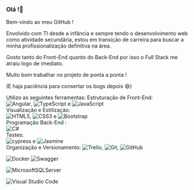 ### Olá !👋

<!--
**ernestopcaraujo/ernestopcaraujo** is a ✨ _special_ ✨ repository because its `README.md` (this file) appears on your GitHub profile.

Here are some ideas to get you started:

- 🔭 I’m currently working on ...
- 🌱 I’m currently learning ...
- 👯 I’m looking to collaborate on ...
- 🤔 I’m looking for help with ...
- 💬 Ask me about ...
- 📫 How to reach me: ...
- 😄 Pronouns: ...
- ⚡ Fun fact: ...
-->
Bem-vindo ao meu GitHub !

Envolvido com TI desde a infância e sempre tendo o desenvolvimento web como atividade secundária, estou em transição de carreira para buscar a minha profissionalização definitiva na área.

Gosto tanto do Front-End quanto do Back-End por isso o Full Stack me atraiu logo de imediato. 

Muito bom trabalhar no projeto de ponta a ponta !

(E haja paciência para consertar os bugs depois :smile:)

Utilizo as seguintes ferramentas:
Estruturação de Front-End: <br>![Angular](https://img.shields.io/badge/angular-%23DD0031.svg?style=for-the-badge&logo=angular&logoColor=white), ![TypeScript](https://img.shields.io/badge/typescript-%23007ACC.svg?style=for-the-badge&logo=typescript&logoColor=white) e ![JavaScript](https://img.shields.io/badge/javascript-%23323330.svg?style=for-the-badge&logo=javascript&logoColor=%23F7DF1E)<br> 
Visualização e Estilização:<br> ![HTML5](https://img.shields.io/badge/html5-%23E34F26.svg?style=for-the-badge&logo=html5&logoColor=white), ![CSS3](https://img.shields.io/badge/css3-%231572B6.svg?style=for-the-badge&logo=css3&logoColor=white) e ![Bootstrap](https://img.shields.io/badge/bootstrap-%23563D7C.svg?style=for-the-badge&logo=bootstrap&logoColor=white)<br>
Programação Back-End :<br> ![C#](https://img.shields.io/badge/c%23-%23239120.svg?style=for-the-badge&logo=c-sharp&logoColor=white)<br> 
Testes:<br> ![cypress](https://img.shields.io/badge/-cypress-%23E5E5E5?style=for-the-badge&logo=cypress&logoColor=058a5e) e ![Jasmine](https://img.shields.io/badge/-Jasmine-%238A4182?style=for-the-badge&logo=Jasmine&logoColor=white)<br>
Organização e Versionamento: ![Trello](https://img.shields.io/badge/Trello-%23026AA7.svg?style=for-the-badge&logo=Trello&logoColor=white), ![Git](https://img.shields.io/badge/git-%23F05033.svg?style=for-the-badge&logo=git&logoColor=white), ![GitHub](https://img.shields.io/badge/github-%23121011.svg?style=for-the-badge&logo=github&logoColor=white)<br>




![Docker](https://img.shields.io/badge/docker-%230db7ed.svg?style=for-the-badge&logo=docker&logoColor=white)
![Swagger](https://img.shields.io/badge/-Swagger-%23Clojure?style=for-the-badge&logo=swagger&logoColor=white)

![MicrosoftSQLServer](https://img.shields.io/badge/Microsoft%20SQL%20Sever-CC2927?style=for-the-badge&logo=microsoft%20sql%20server&logoColor=white)


![Visual Studio Code](https://img.shields.io/badge/Visual%20Studio%20Code-0078d7.svg?style=for-the-badge&logo=visual-studio-code&logoColor=white)



